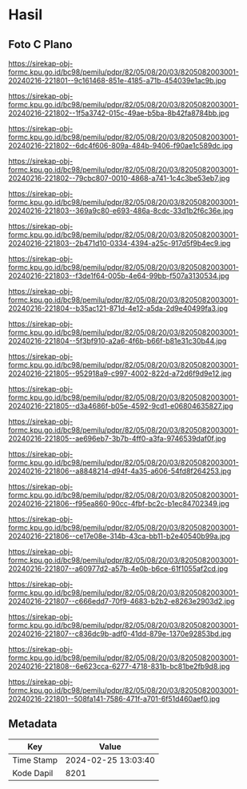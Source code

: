 # Hasil

## Foto C Plano

https://sirekap-obj-formc.kpu.go.id/bc98/pemilu/pdpr/82/05/08/20/03/8205082003001-20240216-221801--9c161468-851e-4185-a71b-454039e1ac9b.jpg

https://sirekap-obj-formc.kpu.go.id/bc98/pemilu/pdpr/82/05/08/20/03/8205082003001-20240216-221802--1f5a3742-015c-49ae-b5ba-8b42fa8784bb.jpg

https://sirekap-obj-formc.kpu.go.id/bc98/pemilu/pdpr/82/05/08/20/03/8205082003001-20240216-221802--6dc4f606-809a-484b-9406-f90ae1c589dc.jpg

https://sirekap-obj-formc.kpu.go.id/bc98/pemilu/pdpr/82/05/08/20/03/8205082003001-20240216-221802--79cbc807-0010-4868-a741-1c4c3be53eb7.jpg

https://sirekap-obj-formc.kpu.go.id/bc98/pemilu/pdpr/82/05/08/20/03/8205082003001-20240216-221803--369a9c80-e693-486a-8cdc-33d1b2f6c36e.jpg

https://sirekap-obj-formc.kpu.go.id/bc98/pemilu/pdpr/82/05/08/20/03/8205082003001-20240216-221803--2b471d10-0334-4394-a25c-917d5f9b4ec9.jpg

https://sirekap-obj-formc.kpu.go.id/bc98/pemilu/pdpr/82/05/08/20/03/8205082003001-20240216-221803--f3de1f64-005b-4e64-99bb-f507a3130534.jpg

https://sirekap-obj-formc.kpu.go.id/bc98/pemilu/pdpr/82/05/08/20/03/8205082003001-20240216-221804--b35ac121-871d-4e12-a5da-2d9e40499fa3.jpg

https://sirekap-obj-formc.kpu.go.id/bc98/pemilu/pdpr/82/05/08/20/03/8205082003001-20240216-221804--5f3bf910-a2a6-4f6b-b66f-b81e31c30b44.jpg

https://sirekap-obj-formc.kpu.go.id/bc98/pemilu/pdpr/82/05/08/20/03/8205082003001-20240216-221805--952918a9-c997-4002-822d-a72d6f9d9e12.jpg

https://sirekap-obj-formc.kpu.go.id/bc98/pemilu/pdpr/82/05/08/20/03/8205082003001-20240216-221805--d3a4686f-b05e-4592-9cd1-e06804635827.jpg

https://sirekap-obj-formc.kpu.go.id/bc98/pemilu/pdpr/82/05/08/20/03/8205082003001-20240216-221805--ae696eb7-3b7b-4ff0-a3fa-9746539daf0f.jpg

https://sirekap-obj-formc.kpu.go.id/bc98/pemilu/pdpr/82/05/08/20/03/8205082003001-20240216-221806--a8848214-d94f-4a35-a606-54fd8f264253.jpg

https://sirekap-obj-formc.kpu.go.id/bc98/pemilu/pdpr/82/05/08/20/03/8205082003001-20240216-221806--f95ea860-90cc-4fbf-bc2c-b1ec84702349.jpg

https://sirekap-obj-formc.kpu.go.id/bc98/pemilu/pdpr/82/05/08/20/03/8205082003001-20240216-221806--ce17e08e-314b-43ca-bb11-b2e40540b99a.jpg

https://sirekap-obj-formc.kpu.go.id/bc98/pemilu/pdpr/82/05/08/20/03/8205082003001-20240216-221807--a60977d2-a57b-4e0b-b6ce-61f1055af2cd.jpg

https://sirekap-obj-formc.kpu.go.id/bc98/pemilu/pdpr/82/05/08/20/03/8205082003001-20240216-221807--c666edd7-70f9-4683-b2b2-e8263e2903d2.jpg

https://sirekap-obj-formc.kpu.go.id/bc98/pemilu/pdpr/82/05/08/20/03/8205082003001-20240216-221807--c836dc9b-adf0-41dd-879e-1370e92853bd.jpg

https://sirekap-obj-formc.kpu.go.id/bc98/pemilu/pdpr/82/05/08/20/03/8205082003001-20240216-221808--6e623cca-6277-4718-831b-bc81be2fb9d8.jpg

https://sirekap-obj-formc.kpu.go.id/bc98/pemilu/pdpr/82/05/08/20/03/8205082003001-20240216-221801--508fa141-7586-471f-a701-6f51d460aef0.jpg


## Metadata

| Key        | Value               |
| ---------- | ------------------- |
| Time Stamp | 2024-02-25 13:03:40 |
| Kode Dapil | 8201                |



